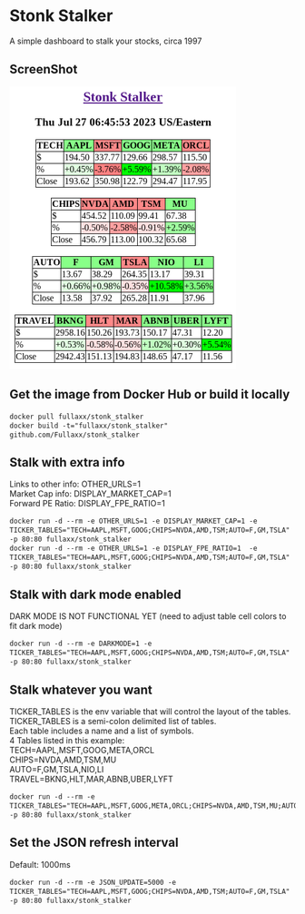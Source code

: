 # Stonk Stalker
A simple dashboard to stalk your stocks, circa 1997

## ScreenShot
![ScreenShot](Stonk_Stalker.png)

## Get the image from Docker Hub or build it locally
```
docker pull fullaxx/stonk_stalker
docker build -t="fullaxx/stonk_stalker" github.com/Fullaxx/stonk_stalker
```

## Stalk with extra info
Links to other info: OTHER_URLS=1 \
Market Cap info: DISPLAY_MARKET_CAP=1 \
Forward PE Ratio: DISPLAY_FPE_RATIO=1
```
docker run -d --rm -e OTHER_URLS=1 -e DISPLAY_MARKET_CAP=1 -e TICKER_TABLES="TECH=AAPL,MSFT,GOOG;CHIPS=NVDA,AMD,TSM;AUTO=F,GM,TSLA" -p 80:80 fullaxx/stonk_stalker
docker run -d --rm -e OTHER_URLS=1 -e DISPLAY_FPE_RATIO=1  -e TICKER_TABLES="TECH=AAPL,MSFT,GOOG;CHIPS=NVDA,AMD,TSM;AUTO=F,GM,TSLA" -p 80:80 fullaxx/stonk_stalker
```

## Stalk with dark mode enabled
DARK MODE IS NOT FUNCTIONAL YET (need to adjust table cell colors to fit dark mode)
```
docker run -d --rm -e DARKMODE=1 -e TICKER_TABLES="TECH=AAPL,MSFT,GOOG;CHIPS=NVDA,AMD,TSM;AUTO=F,GM,TSLA" -p 80:80 fullaxx/stonk_stalker
```

## Stalk whatever you want
TICKER_TABLES is the env variable that will control the layout of the tables. \
TICKER_TABLES is a semi-colon delimited list of tables. \
Each table includes a name and a list of symbols. \
4 Tables listed in this example: \
TECH=AAPL,MSFT,GOOG,META,ORCL \
CHIPS=NVDA,AMD,TSM,MU \
AUTO=F,GM,TSLA,NIO,LI \
TRAVEL=BKNG,HLT,MAR,ABNB,UBER,LYFT
```
docker run -d --rm -e TICKER_TABLES="TECH=AAPL,MSFT,GOOG,META,ORCL;CHIPS=NVDA,AMD,TSM,MU;AUTO=F,GM,TSLA,NIO,LI;TRAVEL=BKNG,HLT,MAR,ABNB,UBER,LYFT" -p 80:80 fullaxx/stonk_stalker
```

## Set the JSON refresh interval
Default: 1000ms
```
docker run -d --rm -e JSON_UPDATE=5000 -e TICKER_TABLES="TECH=AAPL,MSFT,GOOG;CHIPS=NVDA,AMD,TSM;AUTO=F,GM,TSLA" -p 80:80 fullaxx/stonk_stalker
```
